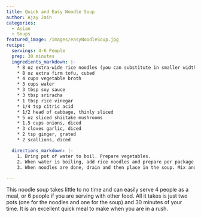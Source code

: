 ```yaml
---
title: Quick and Easy Noodle Soup
author: Ajay Jain
categories:
  - Asian
  - Soups
featured_image: /images/easyNoodleSoup.jpg
recipe:
  servings: 4-6 People
  prep: 30 minutes
  ingredients_markdown: |-
    * 8 oz extra-wide rice noodles (you can substitute in smaller width noodles if you prefer)
    * 8 oz extra firm tofu, cubed
    * 4 cups vegetable broth
    * 3 cups water
    * 3 tbsp soy sauce
    * 3 tbsp sriracha
    * 1 tbsp rice vinegar
    * 1/4 tsp citric acid
    * 1/2 head of cabbage, thinly sliced
    * 5 oz sliced shiitake mushrooms
    * 1.5 cups onions, diced
    * 3 cloves garlic, diced
    * 2 tsp ginger, grated
    * 2 scallions, diced

  directions_markdown: |-
    1. Bring pot of water to boil. Prepare vegetables.
    2. When water is boiling, add rice noodles and prepare per package instructions. Meanwhile, combine remaining ingredients (except for scallions) in a pot and set on medium high heat.
    3. When noodles are done, drain and then place in the soup. Mix and cook for another five minutes, then serve with scallions on top.

---
```

This noodle soup takes little to no time and can easily serve 4 people as a meal, or 6 people if you are serving with other food. All it takes is just two pots (one for the noodles and one for the soup) and 30 minutes of your time. It is an excellent quick meal to make when you are in a rush.
